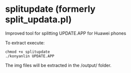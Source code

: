 splitupdate (formerly split_updata.pl)
===============

Improved tool for splitting UPDATE.APP for Huawei phones

To extract execute:
```
chmod +x splitupdate
./konyanlin UPDATE.APP
```

The img files will be extracted in the /output/ folder.

